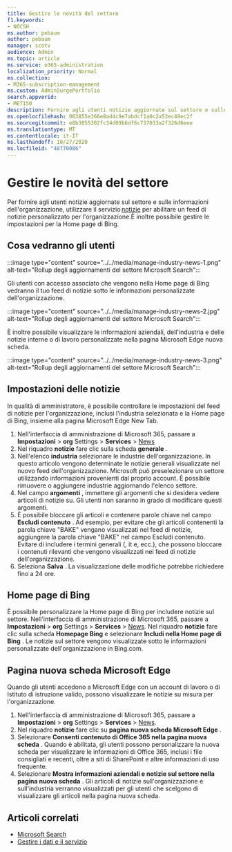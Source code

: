 ```yaml
---
title: Gestire le novità del settore
f1.keywords:
- NOCSH
ms.author: pebaum
author: pebaum
manager: scotv
audience: Admin
ms.topic: article
ms.service: o365-administration
localization_priority: Normal
ms.collection:
- M365-subscription-management
ms.custom: AdminSurgePortfolio
search.appverid:
- MET150
description: Fornire agli utenti notizie aggiornate sul settore e sulle informazioni dell'organizzazione, utilizzare il servizio News per abilitare un feed di notizie personalizzato per l'organizzazione.
ms.openlocfilehash: 003855e366e8ad4c9e7abdcf1a0c2a53ec49ec2f
ms.sourcegitcommit: e8b3855302fc34d09b6df6c737033a2f326d6eee
ms.translationtype: MT
ms.contentlocale: it-IT
ms.lasthandoff: 10/27/2020
ms.locfileid: "48770086"
---
```

# <a name="manage-industry-news"></a>Gestire le novità del settore

Per fornire agli utenti notizie aggiornate sul settore e sulle informazioni dell'organizzazione, utilizzare il servizio [notizie](https://admin.microsoft.com/adminportal/home?#/Settings/Services/:/Settings/L1/BingNews) per abilitare un feed di notizie personalizzato per l'organizzazione.È inoltre possibile gestire le impostazioni per la Home page di Bing.

## <a name="what-your-users-will-see"></a>Cosa vedranno gli utenti

:::image type="content" source="../../media/manage-industry-news-1.png" alt-text="Rollup degli aggiornamenti del settore Microsoft Search":::
 
Gli utenti con accesso associato che vengono nella Home page di Bing vedranno il tuo feed di notizie sotto le informazioni personalizzate dell'organizzazione.

:::image type="content" source="../../media/manage-industry-news-2.jpg" alt-text="Rollup degli aggiornamenti del settore Microsoft Search":::

È inoltre possibile visualizzare le informazioni aziendali, dell'industria e delle notizie interne o di lavoro personalizzate nella pagina Microsoft Edge nuova scheda. 

:::image type="content" source="../../media/manage-industry-news-3.png" alt-text="Rollup degli aggiornamenti del settore Microsoft Search":::

## <a name="news-settings"></a>Impostazioni delle notizie

In qualità di amministratore, è possibile controllare le impostazioni del feed di notizie per l'organizzazione, inclusi l'industria selezionata e la Home page di Bing, insieme alla pagina Microsoft Edge New Tab.



1. Nell'interfaccia di amministrazione di Microsoft 365, passare a **Impostazioni**  >  **org** Settings  >  **Services**  >  [News](https://admin.microsoft.com/adminportal/home?#/Settings/Services/:/Settings/L1/BingNews)
2. Nel riquadro **notizie** fare clic sulla scheda **generale** .
3. Nell'elenco **industria** selezionare le industrie dell'organizzazione. In questo articolo vengono determinate le notizie generali visualizzate nel nuovo feed dell'organizzazione. Microsoft può preselezionare un settore utilizzando informazioni provenienti dal proprio account. È possibile rimuovere o aggiungere industrie aggiornando l'elenco settore.
4. Nel campo **argomenti** , immettere gli argomenti che si desidera vedere articoli di notizie su. Gli utenti non saranno in grado di modificare questi argomenti.
5. È possibile bloccare gli articoli e contenere parole chiave nel campo **Escludi contenuto** . Ad esempio, per evitare che gli articoli contenenti la parola chiave "BAKE" vengano visualizzati nel feed di notizie, aggiungere la parola chiave "BAKE" nel campo Escludi contenuto. Evitare di includere i termini generali (, it e, ecc.), che possono bloccare i contenuti rilevanti che vengono visualizzati nei feed di notizie dell'organizzazione.
6. Seleziona **Salva** . La visualizzazione delle modifiche potrebbe richiedere fino a 24 ore.

## <a name="bing-homepage"></a>Home page di Bing

È possibile personalizzare la Home page di Bing per includere notizie sul settore. Nell'interfaccia di amministrazione di Microsoft 365, passare a **Impostazioni**  >  **org** Settings  >  **Services**  >  [News](https://admin.microsoft.com/adminportal/home?#/Settings/Services/:/Settings/L1/BingNews). Nel riquadro **notizie** fare clic sulla scheda **Homepage Bing** e selezionare **Includi nella Home page di Bing** . Le notizie sul settore vengono visualizzate sotto le informazioni personalizzate dell'organizzazione in Bing.com.

## <a name="microsoft-edge-new-tab-page"></a>Pagina nuova scheda Microsoft Edge 
Quando gli utenti accedono a Microsoft Edge con un account di lavoro o di Istituto di istruzione valido, possono visualizzare le notizie su misura per l'organizzazione.

1. Nell'interfaccia di amministrazione di Microsoft 365, passare a **Impostazioni**  >  **org** Settings  >  **Services**  >  [News](https://admin.microsoft.com/adminportal/home?#/Settings/Services/:/Settings/L1/BingNews).
2. Nel riquadro **notizie** fare clic su **pagina nuova scheda Microsoft Edge** .
3. Selezionare **Consenti contenuto di Office 365 nella pagina nuova scheda** . Quando è abilitata, gli utenti possono personalizzare la nuova scheda per visualizzare le informazioni di Office 365, inclusi i file consigliati e recenti, oltre a siti di SharePoint e altre informazioni di uso frequente.
4. Selezionare **Mostra informazioni aziendali e notizie sul settore nella pagina nuova scheda** . Gli articoli di notizie sull'organizzazione e sull'industria verranno visualizzati per gli utenti che scelgono di visualizzare gli articoli nella pagina nuova scheda.

## <a name="related-articles"></a>Articoli correlati

- [Microsoft Search](https://docs.microsoft.com/microsoftsearch/)
- [Gestire i dati e il servizio](https://docs.microsoft.com/microsoft-365/admin/manage)
